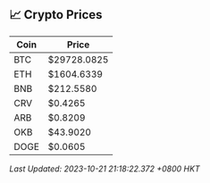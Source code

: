 ## 📈 Crypto Prices

| Coin | Price |
| ---- | ----- |
| BTC | $29728.0825 |
| ETH | $1604.6339 |
| BNB | $212.5580 |
| CRV | $0.4265 |
| ARB | $0.8209 |
| OKB | $43.9020 |
| DOGE | $0.0605 |

_Last Updated: 2023-10-21 21:18:22.372 +0800 HKT_